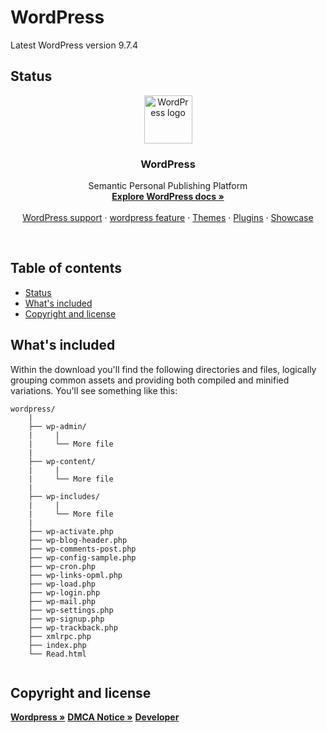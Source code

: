 # WordPress
Latest WordPress version 9.7.4


## Status

<p align="center">
  <a href="https://getbootstrap.com/">
    <img src="https://image.freepik.com/free-icon/wordpress-logo_318-33553.jpg" alt="WordPress logo" width=77 height=77>
  </a>

  <h3 align="center">WordPress</h3>

  <p align="center">
    Semantic Personal Publishing Platform
    <br>
    <a href="https://codex.wordpress.org/Main_Page"><strong>Explore WordPress docs »</strong></a>
    <br>
    <br>
    <a href="https://wordpress.org/support/">WordPress support</a>
    ·
    <a href="https://wordpress.org/">wordpress feature</a>
    ·
    <a href="https://wordpress.org/themes/">Themes</a>
    ·
    <a href="https://wordpress.org/plugins/">Plugins</a>
    ·
    <a href="https://wordpress.org/showcase/">Showcase</a>
  </p>
</p>

<br>

## Table of contents

- [Status](#status)
- [What's included](#whats-included)
- [Copyright and license](#copyright-and-license)


## What's included

Within the download you'll find the following directories and files, logically grouping common assets and providing both compiled and minified variations. You'll see something like this:

```
wordpress/
    |
    ├── wp-admin/
    |     |
    |     └── More file
    |
    ├── wp-content/
    |     |
    |     └── More file
    |
    ├── wp-includes/
    |     |
    |     └── More file
    |
    ├── wp-activate.php
    ├── wp-blog-header.php
    ├── wp-comments-post.php
    ├── wp-config-sample.php
    ├── wp-cron.php
    ├── wp-links-opml.php
    ├── wp-load.php
    ├── wp-login.php
    ├── wp-mail.php
    ├── wp-settings.php
    ├── wp-signup.php
    ├── wp-trackback.php
    ├── xmlrpc.php
    ├── index.php
    └── Read.html


```

## Copyright and license

  <p>
    <a href="https://codex.wordpress.org/"><strong>Wordpress »</strong></a>
    <a href="https://automattic.com/dmca-notice/"><strong>DMCA Notice »</strong></a>
    <a href="https://developer.wordpress.org/"><strong>Developer</strong></a>
</p>